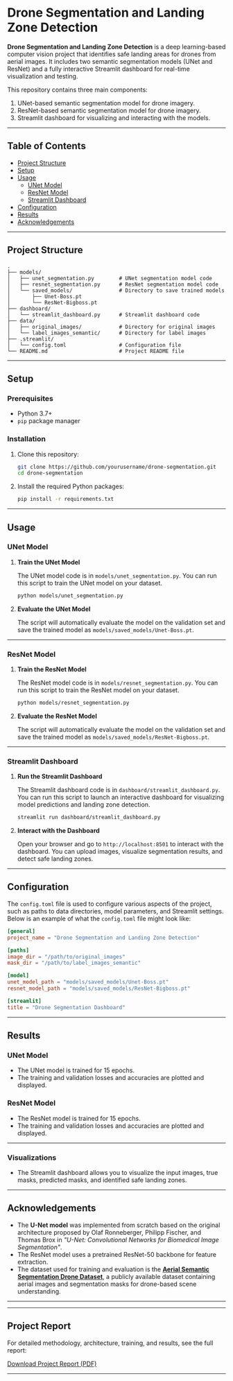 
# Drone Segmentation and Landing Zone Detection

**Drone Segmentation and Landing Zone Detection** is a deep learning-based computer vision project that identifies safe landing areas for drones from aerial images. It includes two semantic segmentation models (UNet and ResNet) and a fully interactive Streamlit dashboard for real-time visualization and testing.

This repository contains three main components:
1. UNet-based semantic segmentation model for drone imagery.
2. ResNet-based semantic segmentation model for drone imagery.
3. Streamlit dashboard for visualizing and interacting with the models.

---

## Table of Contents

- [Project Structure](#project-structure)
- [Setup](#setup)
- [Usage](#usage)
  - [UNet Model](#unet-model)
  - [ResNet Model](#resnet-model)
  - [Streamlit Dashboard](#streamlit-dashboard)
- [Configuration](#configuration)
- [Results](#results)
- [Acknowledgements](#acknowledgements)

---

## Project Structure

```
.
├── models/
│   ├── unet_segmentation.py        # UNet segmentation model code
│   ├── resnet_segmentation.py      # ResNet segmentation model code
│   └── saved_models/               # Directory to save trained models
│       ├── Unet-Boss.pt
│       └── ResNet-Bigboss.pt
├── dashboard/
│   └── streamlit_dashboard.py      # Streamlit dashboard code
├── data/
│   ├── original_images/            # Directory for original images
│   └── label_images_semantic/      # Directory for label images
├── .streamlit/
│   └── config.toml                 # Configuration file
└── README.md                       # Project README file
```

---


## Setup

### Prerequisites

- Python 3.7+
- `pip` package manager

### Installation

1. Clone this repository:

   ```bash
   git clone https://github.com/yourusername/drone-segmentation.git
   cd drone-segmentation
   ```

2. Install the required Python packages:

   ```bash
   pip install -r requirements.txt
   ```

---


## Usage

### UNet Model

1. **Train the UNet Model**

   The UNet model code is in `models/unet_segmentation.py`. You can run this script to train the UNet model on your dataset.

   ```bash
   python models/unet_segmentation.py
   ```

2. **Evaluate the UNet Model**

   The script will automatically evaluate the model on the validation set and save the trained model as `models/saved_models/Unet-Boss.pt`.

---

### ResNet Model

1. **Train the ResNet Model**

   The ResNet model code is in `models/resnet_segmentation.py`. You can run this script to train the ResNet model on your dataset.

   ```bash
   python models/resnet_segmentation.py
   ```

2. **Evaluate the ResNet Model**

   The script will automatically evaluate the model on the validation set and save the trained model as `models/saved_models/ResNet-Bigboss.pt`.

---

### Streamlit Dashboard

1. **Run the Streamlit Dashboard**

   The Streamlit dashboard code is in `dashboard/streamlit_dashboard.py`. You can run this script to launch an interactive dashboard for visualizing model predictions and landing zone detection.

   ```bash
   streamlit run dashboard/streamlit_dashboard.py
   ```

2. **Interact with the Dashboard**

   Open your browser and go to `http://localhost:8501` to interact with the dashboard. You can upload images, visualize segmentation results, and detect safe landing zones.

---

## Configuration

The `config.toml` file is used to configure various aspects of the project, such as paths to data directories, model parameters, and Streamlit settings. Below is an example of what the `config.toml` file might look like:

```toml
[general]
project_name = "Drone Segmentation and Landing Zone Detection"

[paths]
image_dir = "/path/to/original_images"
mask_dir = "/path/to/label_images_semantic"

[model]
unet_model_path = "models/saved_models/Unet-Boss.pt"
resnet_model_path = "models/saved_models/ResNet-Bigboss.pt"

[streamlit]
title = "Drone Segmentation Dashboard"
```

---

## Results

### UNet Model

- The UNet model is trained for 15 epochs.
- The training and validation losses and accuracies are plotted and displayed.

### ResNet Model

- The ResNet model is trained for 15 epochs.
- The training and validation losses and accuracies are plotted and displayed.

---

### Visualizations

- The Streamlit dashboard allows you to visualize the input images, true masks, predicted masks, and identified safe landing zones.

---

## Acknowledgements

- The **U-Net model** was implemented from scratch based on the original architecture proposed by Olaf Ronneberger, Philipp Fischer, and Thomas Brox in *"U-Net: Convolutional Networks for Biomedical Image Segmentation"*.
- The ResNet model uses a pretrained ResNet-50 backbone for feature extraction.
- The dataset used for training and evaluation is the [**Aerial Semantic Segmentation Drone Dataset**](https://www.kaggle.com/datasets/bulentsiyah/semantic-drone-dataset), a publicly available dataset containing aerial images and segmentation masks for drone-based scene understanding.

---

---

## Project Report

For detailed methodology, architecture, training, and results, see the full report:

[Download Project Report (PDF)](Drone_Project_Report.pdf)

---

